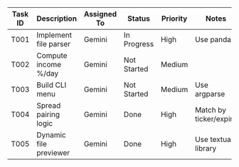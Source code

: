 | Task ID | Description           | Assigned To | Status      | Priority | Notes                  |
| ------- | --------------------- | ----------- | ----------- | -------- | ---------------------- |
| T001    | Implement file parser | Gemini      | In Progress | High     | Use pandas             |
| T002    | Compute income %/day  | Gemini      | Not Started | Medium   |                        |
| T003    | Build CLI menu        | Gemini      | Not Started | Medium   | Use argparse           |
| T004    | Spread pairing logic  | Gemini      | Done        | High     | Match by ticker/expiry |
| T005    | Dynamic file previewer| Gemini      | Done        | High     | Use textual library    |
